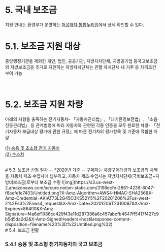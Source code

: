 # 5. 국내 보조금 
지원 안내는 환경부가 운영하는 [저공해차 통합누리집](https://www.ev.or.kr/portal/buyersGuide/incenTive?pMENUMST_ID=21549)에서 상세 확인할 수 있다.

# 5.1. 보조금 지원 대상
중앙행정기관을 제외한 개인, 법인, 공공기관, 지방자치단체, 지방공기업 등국고보조금 외 지방보조금을 추가로 지원하는 지방자치단체는 관할 자치단체 내 거주 등 자격조건 부여 가능

<br/>

# 5.2. 보조금 지원 차량
아래의 사항을 충족하는 전기자동차- 「자동차관리법」, 「대기환경보전법」, 「소음·진동관리법」 등 관계법령에 따라 자동차와 관련된 각종 인증을 모두 완료한 차량- 「전기자동차 보급대상 평가에 관한 규정」에 따른 전기차의 평가항목 및 기준에 적합한 차량

[(1) 승용 및 초소형 전기 자동차](https://www.notion.so/1-5080faa423074e67be18e4776226a7e5)
<br/>
[(2) 수소차](https://www.notion.so/2-de9adfc90de04ccc8fda44869e14684b)

<br/>
# 5.3. 보조금 신청 절차
--
*2020년 기준
--
구매자는 차량구매대금과 보조금의 차액을 자동차 제조‧수입사에 납부하고, 자동차 제조‧수입사는 지방자치단체(국비보조금+지방비보조금)로부터 보조금 수령
![img](https://s3.us-west-2.amazonaws.com/secure.notion-static.com/3198ecfe-2861-4236-8047-f6aefe1e7403/Untitled.png?X-Amz-Algorithm=AWS4-HMAC-SHA256&X-Amz-Credential=AKIAT73L2G45O3KS52Y5%2F20201206%2Fus-west-2%2Fs3%2Faws4_request&X-Amz-Date=20201206T231009Z&X-Amz-Expires=86400&X-Amz-Signature=f4a6ef1086cc429f43e11d287386a6c457abcfb4647ff5417f427c9b5d5da2d2&X-Amz-SignedHeaders=host&response-content-disposition=filename%20%3D%22Untitled.png%22)

<br/>
# 5.4. 보조금 현황

### 5.4.1 승용 및 초소형 전기자동차의 국고 보조금

